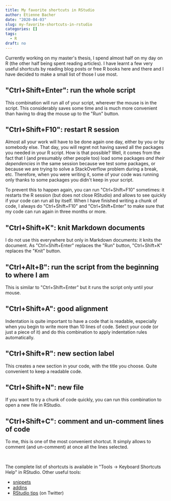 ```yaml
---
title: My favorite shortcuts in RStudio
author: Etienne Bacher
date: "2020-04-03"
slug: my-favorite-shortcuts-in-rstudio
categories: []
tags:
  - R
draft: no
---
```


Currently working on my master's thesis, I spend almost half on my day on R (the other half being spent reading articles). I have learnt a few very useful shortcuts by reading blog posts or free R books here and there and I have decided to make a small list of those I use most.

## "Ctrl+Shift+Enter": run the whole script

This combination will run all of your script, wherever the mouse is in the script. This considerably saves some time and is much more convenient than having to drag the mouse up to the "Run" button.

## "Ctrl+Shift+F10": restart R session

Almost all your work will have to be done again one day, either by you or by somebody else. That day, you will regret not having saved all the packages you needed in your R script. How is that possible? Well, it comes from the fact that I (and presumably other people too) load some packages *and their dependencies* in the same session because we test some packages, or because we are trying to solve a StackOverflow problem during a break, etc. Therefore, when you were writing it, some of your code was running only thanks to some packages you didn't keep in your script.

To prevent this to happen again, you can run "Ctrl+Shift+F10" sometimes: it restarts the R session (but does not close RStudio) and allows to see quickly if your code can run all by itself. When I have finished writing a chunk of code, I always do "Ctrl+Shift+F10" and "Ctrl+Shift+Enter" to make sure that my code can run again in three months or more.

## "Ctrl+Shift+K": knit Markdown documents

I do not use this everywhere but only in Markdown documents: it knits the document. As "Ctrl+Shift+Enter" replaces the "Run" button, "Ctrl+Shift+K" replaces the "Knit" button.

## "Ctrl+Alt+B": run the script from the beginning to where I am

This is similar to "Ctrl+Shift+Enter" but it runs the script only until your mouse. 

## "Ctrl+Shift+A": good alignment

Indentation is quite important to have a code that is readable, especially when you begin to write more than 10 lines of code. Select your code (or just a piece of it) and do this combination to apply indentation rules automatically.

## "Ctrl+Shift+R": new section label

This creates a new section in your code, with the title you choose. Quite convenient to keep a readable code. 

## "Ctrl+Shift+N": new file
 
If you want to try a chunk of code quickly, you can run this combination to open a new file in RStudio.

## "Ctrl+Shift+C": comment and un-comment lines of code

To me, this is one of the most convenient shortcut. It simply allows to comment (and un-comment) at once all the lines selected.

<br>

The complete list of shortcuts is available in "Tools -> Keyboard Shortcuts Help" in RStudio.
Other useful tools:

* [snippets](https://rstudio.github.io/rstudio-extensions/rstudio_snippets.html) 
* [addins](https://rstudio.github.io/rstudioaddins/)
* [RStudio tips](https://twitter.com/rstudiotips) (on Twitter) 
